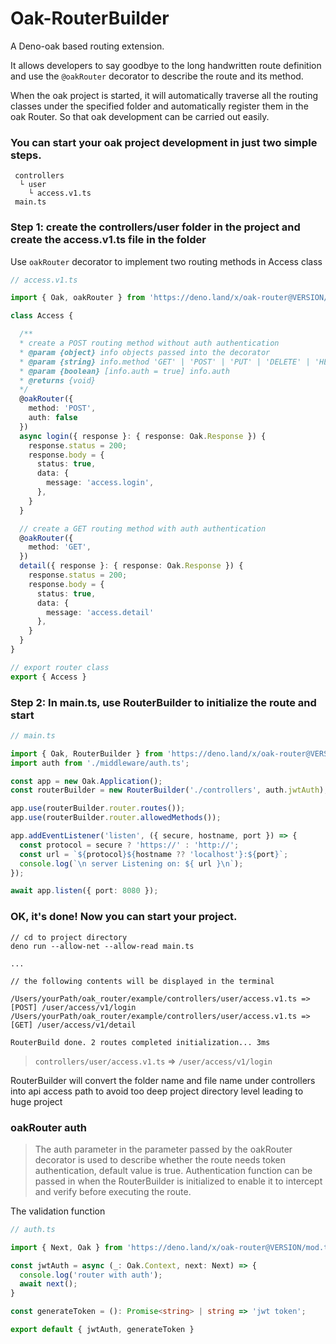 # Oak-RouterBuilder

A Deno-oak based routing extension.

It allows developers to say goodbye to the long handwritten route definition and use the `@oakRouter` decorator to describe the route and its method.

When the oak project is started, it will automatically traverse all the routing classes under the specified folder and automatically register them in the oak Router. So that oak development can be carried out easily.

### You can start your oak project development in just two simple steps.
```
 controllers
  └ user
    └ access.v1.ts
 main.ts
```

### Step 1: create the controllers/user folder in the project and create the access.v1.ts file in the folder
Use `oakRouter` decorator to implement two routing methods in Access class

```typescript
// access.v1.ts

import { Oak, oakRouter } from 'https://deno.land/x/oak-router@VERSION/mod.ts';

class Access {

  /**
  * create a POST routing method without auth authentication
  * @param {object} info objects passed into the decorator
  * @param {string} info.method 'GET' | 'POST' | 'PUT' | 'DELETE' | 'HEAD' | 'OPTIONS' | 'PATCH'
  * @param {boolean} [info.auth = true] info.auth
  * @returns {void}
  */
  @oakRouter({
    method: 'POST',
    auth: false
  })
  async login({ response }: { response: Oak.Response }) {
    response.status = 200;
    response.body = {
      status: true,
      data: {
        message: 'access.login',
      },
    }
  }

  // create a GET routing method with auth authentication
  @oakRouter({
    method: 'GET',
  })
  detail({ response }: { response: Oak.Response }) {
    response.status = 200;
    response.body = {
      status: true,
      data: {
        message: 'access.detail'
      },
    }
  }
}

// export router class
export { Access }
```

### Step 2: In main.ts, use RouterBuilder to initialize the route and start

```typescript
// main.ts

import { Oak, RouterBuilder } from 'https://deno.land/x/oak-router@VERSION/mod.ts';
import auth from './middleware/auth.ts';

const app = new Oak.Application();
const routerBuilder = new RouterBuilder('./controllers', auth.jwtAuth);

app.use(routerBuilder.router.routes());
app.use(routerBuilder.router.allowedMethods());

app.addEventListener('listen', ({ secure, hostname, port }) => {
  const protocol = secure ? 'https://' : 'http://';
  const url = `${protocol}${hostname ?? 'localhost'}:${port}`;
  console.log(`\n server Listening on: ${ url }\n`);
});

await app.listen({ port: 8080 });

```

### OK, it's done! Now you can start your project.

```
// cd to project directory
deno run --allow-net --allow-read main.ts

...

// the following contents will be displayed in the terminal

/Users/yourPath/oak_router/example/controllers/user/access.v1.ts => [POST] /user/access/v1/login
/Users/yourPath/oak_router/example/controllers/user/access.v1.ts => [GET] /user/access/v1/detail

RouterBuild done. 2 routes completed initialization... 3ms
```

> `controllers/user/access.v1.ts` => `/user/access/v1/login`

RouterBuilder will convert the folder name and file name under controllers into api access path to avoid too deep project directory level leading to huge project

### oakRouter auth
>The auth parameter in the parameter passed by the oakRouter decorator is used to describe whether the route needs token authentication, default value is true. Authentication function can be passed in when the RouterBuilder is initialized to enable it to intercept and verify before executing the route.

The validation function
```typescript
// auth.ts

import { Next, Oak } from 'https://deno.land/x/oak-router@VERSION/mod.ts';

const jwtAuth = async (_: Oak.Context, next: Next) => {
  console.log('router with auth');
  await next();
}

const generateToken = (): Promise<string> | string => 'jwt token';

export default { jwtAuth, generateToken }
```